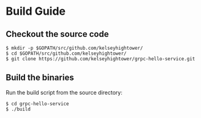 # Build Guide

## Checkout the source code

```
$ mkdir -p $GOPATH/src/github.com/kelseyhightower/
$ cd $GOPATH/src/github.com/kelseyhightower/
$ git clone https://github.com/kelseyhightower/grpc-hello-service.git
```

## Build the binaries

Run the build script from the source directory:

```
$ cd grpc-hello-service
$ ./build
```
